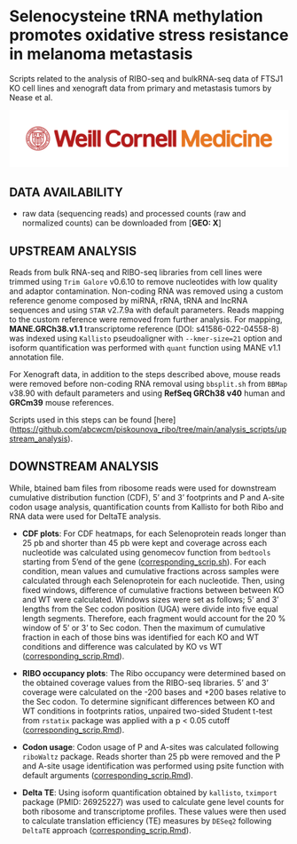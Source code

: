 
# Selenocysteine tRNA methylation promotes oxidative stress resistance in melanoma metastasis
Scripts related to the analysis of RIBO-seq and bulkRNA-seq data of FTSJ1 KO cell lines and xenograft data from primary and metastasis tumors by Nease et al.


![](WCM_MB_LOGO_HZSS1L_CLR_RGB.png)

## DATA AVAILABILITY

* raw data (sequencing reads) and processed counts (raw and normalized counts) can be downloaded from [**GEO: X**]


## UPSTREAM ANALYSIS

Reads from bulk RNA-seq and RIBO-seq libraries from cell lines were trimmed using `Trim Galore` v0.6.10 to remove nucleotides with low quality and adaptor contamination. Non-coding RNA was removed using a custom reference genome composed by miRNA, rRNA, tRNA and lncRNA sequences and using `STAR` v2.7.9a with default parameters. Reads mapping to the custom reference were removed from further analysis. For mapping, **MANE.GRCh38.v1.1** transcriptome reference (DOI: s41586-022-04558-8) was indexed using `Kallisto` pseudoaligner with `--kmer-size=21` option and isoform quantification was performed with `quant` function using MANE v1.1 annotation file.

For Xenograft data, in addition to the steps described above, mouse reads were removed before non-coding RNA removal using `bbsplit.sh` from `BBMap` v38.90 with default parameters and using **RefSeq GRCh38 v40** human and **GRCm39** mouse references. 

Scripts used in this steps can be found [here] (https://github.com/abcwcm/piskounova_ribo/tree/main/analysis_scripts/upstream_analysis). 

## DOWNSTREAM ANALYSIS

While, btained bam files from ribosome reads were used for downstream cumulative distribution function (CDF), 5’ and 3’ footprints and P and A-site codon usage analysis, quantification counts from Kallisto for both Ribo and RNA data were used for DeltaTE analysis. 

- **CDF plots**:
For CDF heatmaps, for each Selenoprotein reads longer than 25 pb and shorter than 45 pb were kept and coverage across each nucleotide was calculated using genomecov function from `bedtools` starting from 5’end of the gene ([corresponding_scrip.sh](https://github.com/abcwcm/piskounova_ribo/blob/main/analysis_scripts/upstream_analysis/improved_nested_coverage_table.sh)). For each condition, mean values and cumulative fractions across samples were calculated through each Selenoprotein for each nucleotide. Then, using fixed windows, difference of cumulative fractions between  between KO and WT were calculated. Windows sizes were set as follows; 5’ and 3’ lengths from the Sec codon position (UGA) were divide into five equal length segments. Therefore, each fragment would account for the 20 % window of 5’ or 3’ to Sec codon. Then the maximum of cumulative fraction in each of those bins was identified for each KO and WT conditions and difference was calculated by KO vs WT ([corresponding_scrip.Rmd](https://github.com/abcwcm/piskounova_ribo/blob/main/analysis_scripts/downstream_analysis/CDF_hetamaps_No_SE_Suppl.Rmd)).

- **RIBO occupancy plots**:
The Ribo occupancy were determined based on the obtained coverage values from the RIBO-seq libraries. 5’ and 3’ coverage were calculated on the -200 bases and +200 bases relative to the Sec codon. To determine significant differences between KO and WT conditions in footprints ratios, unpaired two-sided Student t-test from `rstatix` package was applied with a p < 0.05 cutoff ([corresponding_scrip.Rmd](https://github.com/abcwcm/piskounova_ribo/blob/main/analysis_scripts/downstream_analysis/footprint_No_SE_Suppl.Rmd)). 

- **Codon usage**:
Codon usage of P and A-sites was calculated following `riboWaltz` package. Reads shorter than 25 pb were removed and the P and A-site usage identification was performed using psite function with default arguments ([corresponding_scrip.Rmd](https://github.com/abcwcm/piskounova_ribo/blob/main/analysis_scripts/downstream_analysis/codon_usage_No_SE_Suppl.Rmd)).

- **Delta TE**:
Using isoform quantification obtained by `kallisto`, `tximport` package (PMID: 26925227) was used to calculate gene level counts for both ribosome and transcriptome profiles. These values were then used to calculate translation efficiency (TE) measures by `DESeq2` following `DeltaTE` approach ([corresponding_scrip.Rmd](https://github.com/abcwcm/piskounova_ribo/blob/main/analysis_scripts/downstream_analysis/TE_DESEQ_NO_SE.Rmd)). 
